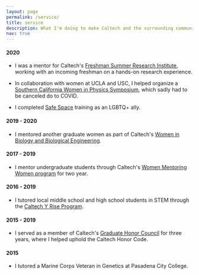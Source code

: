 ```yaml
---
layout: page
permalink: /service/
title: service
description: What I'm doing to make Caltech and the surrounding community a better place
nav: true
---
```


#### 2020

- I was a mentor for Caltech's [Freshman Summer Research Institute](https://diversity.caltech.edu/documents/17960/2020_FSRI_Report.pdf), working with an incoming freshman on a hands-on research experience.

- In collaboration with women at UCLA and USC, I helped organize a [Southern California Women in Physics Symposium](https://conferences.pa.ucla.edu/wip-symposium-2020), which sadly had to be canceled do to COVID.

- I completed [Safe Space](https://diversity.caltech.edu/resources/safezone) training as an LGBTQ+ ally.

#### 2019 - 2020

- I mentored another graduate women as part of Caltech's [Women in Biology and Biological Engineering](https://wibbe.caltech.edu/).

#### 2017 - 2019

- I mentor undergraduate students through Caltech's [Women Mentoring Women program](http://diversity.caltech.edu/WMW) for two year.

#### 2016 - 2019

- I tutored local middle school and high school students in STEM through the [Caltech Y Rise Program](https://caltechy.org/programs_services/tutoring/).

#### 2015 - 2019

- I served as a member of Caltech's [Graduate Honor Council](http://www.gradoffice.caltech.edu/current/hc) for three years, where I helped uphold the Caltech Honor Code.

#### 2015

- I tutored a Marine Corps Veteran in Genetics at Pasadena City College.
